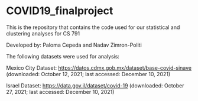 # COVID19_finalproject
This is the repository that contains the code used for our statistical and clustering analyses for CS 791

Developed by: Paloma Cepeda and Nadav Zimron-Politi

The following datasets were used for analysis:

Mexico City Dataset: https://datos.cdmx.gob.mx/dataset/base-covid-sinave
(downloaded: October 12, 2021; last accessed: December 10, 2021)

Israel Dataset: https://data.gov.il/dataset/covid-19
(downloaded: October 27, 2021; last accessed: December 10, 2021)

